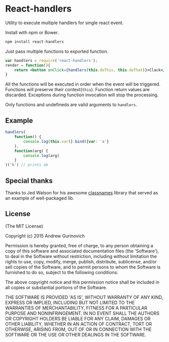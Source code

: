 React-handlers
===========

Utility to execute multiple handlers for single react event.


Install with npm or Bower.

```sh
npm install react-handlers
```

Just pass multiple functions to exported function.

```jsx
var handlers = require('react-handlers');
render = function(){
	return <button onClick={handlers(this.doThis, this.doThat)}>Clack</button>
}
```

All the functions will be executed in order when the event will be triggered. Functions will preserve their context(`this`). Function return values are discarded. Exceptions during function invocation will stop the processing.

Only functions and undefineds are valid arguments to `handlers`.

## Example
```js
handlers(
	function() {
		console.log(this.var)}.bind({var: 'a'}
	),
	function(arg) {
		console.log(arg)
	}
)('b') // prints ab
```

## Special thanks

Thanks to Jed Watson for his awesome [classnames](https://github.com/JedWatson/classnames) library that served as an example of well-packaged lib.

## License

(The MIT License)

Copyright (c) 2015 Andrew Gurinovich

Permission is hereby granted, free of charge, to any person obtaining
a copy of this software and associated documentation files (the
'Software'), to deal in the Software without restriction, including
without limitation the rights to use, copy, modify, merge, publish,
distribute, sublicense, and/or sell copies of the Software, and to
permit persons to whom the Software is furnished to do so, subject to
the following conditions:

The above copyright notice and this permission notice shall be
included in all copies or substantial portions of the Software.

THE SOFTWARE IS PROVIDED 'AS IS', WITHOUT WARRANTY OF ANY KIND,
EXPRESS OR IMPLIED, INCLUDING BUT NOT LIMITED TO THE WARRANTIES OF
MERCHANTABILITY, FITNESS FOR A PARTICULAR PURPOSE AND NONINFRINGEMENT.
IN NO EVENT SHALL THE AUTHORS OR COPYRIGHT HOLDERS BE LIABLE FOR ANY
CLAIM, DAMAGES OR OTHER LIABILITY, WHETHER IN AN ACTION OF CONTRACT,
TORT OR OTHERWISE, ARISING FROM, OUT OF OR IN CONNECTION WITH THE
SOFTWARE OR THE USE OR OTHER DEALINGS IN THE SOFTWARE.
